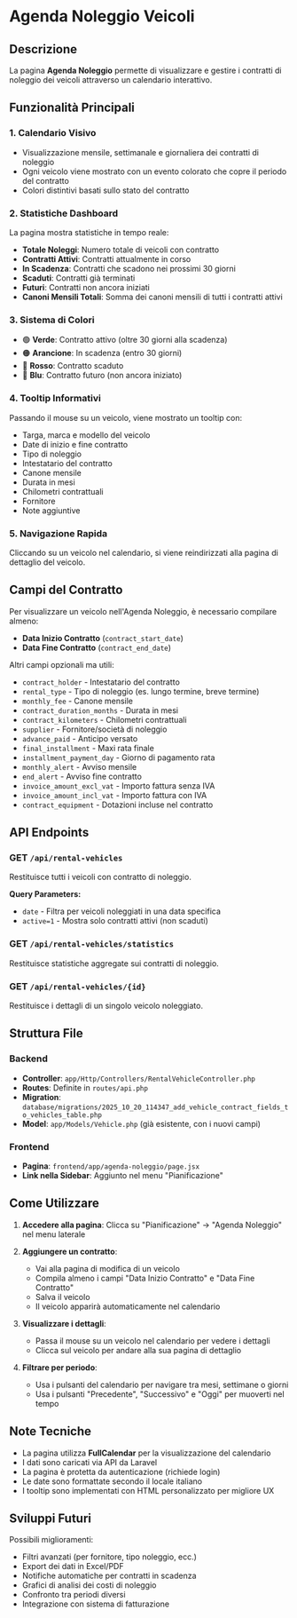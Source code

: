 # Agenda Noleggio Veicoli

## Descrizione
La pagina **Agenda Noleggio** permette di visualizzare e gestire i contratti di noleggio dei veicoli attraverso un calendario interattivo.

## Funzionalità Principali

### 1. Calendario Visivo
- Visualizzazione mensile, settimanale e giornaliera dei contratti di noleggio
- Ogni veicolo viene mostrato con un evento colorato che copre il periodo del contratto
- Colori distintivi basati sullo stato del contratto

### 2. Statistiche Dashboard
La pagina mostra statistiche in tempo reale:
- **Totale Noleggi**: Numero totale di veicoli con contratto
- **Contratti Attivi**: Contratti attualmente in corso
- **In Scadenza**: Contratti che scadono nei prossimi 30 giorni
- **Scaduti**: Contratti già terminati
- **Futuri**: Contratti non ancora iniziati
- **Canoni Mensili Totali**: Somma dei canoni mensili di tutti i contratti attivi

### 3. Sistema di Colori
- 🟢 **Verde**: Contratto attivo (oltre 30 giorni alla scadenza)
- 🟠 **Arancione**: In scadenza (entro 30 giorni)
- 🔴 **Rosso**: Contratto scaduto
- 🔵 **Blu**: Contratto futuro (non ancora iniziato)

### 4. Tooltip Informativi
Passando il mouse su un veicolo, viene mostrato un tooltip con:
- Targa, marca e modello del veicolo
- Date di inizio e fine contratto
- Tipo di noleggio
- Intestatario del contratto
- Canone mensile
- Durata in mesi
- Chilometri contrattuali
- Fornitore
- Note aggiuntive

### 5. Navigazione Rapida
Cliccando su un veicolo nel calendario, si viene reindirizzati alla pagina di dettaglio del veicolo.

## Campi del Contratto

Per visualizzare un veicolo nell'Agenda Noleggio, è necessario compilare almeno:
- **Data Inizio Contratto** (`contract_start_date`)
- **Data Fine Contratto** (`contract_end_date`)

Altri campi opzionali ma utili:
- `contract_holder` - Intestatario del contratto
- `rental_type` - Tipo di noleggio (es. lungo termine, breve termine)
- `monthly_fee` - Canone mensile
- `contract_duration_months` - Durata in mesi
- `contract_kilometers` - Chilometri contrattuali
- `supplier` - Fornitore/società di noleggio
- `advance_paid` - Anticipo versato
- `final_installment` - Maxi rata finale
- `installment_payment_day` - Giorno di pagamento rata
- `monthly_alert` - Avviso mensile
- `end_alert` - Avviso fine contratto
- `invoice_amount_excl_vat` - Importo fattura senza IVA
- `invoice_amount_incl_vat` - Importo fattura con IVA
- `contract_equipment` - Dotazioni incluse nel contratto

## API Endpoints

### GET `/api/rental-vehicles`
Restituisce tutti i veicoli con contratto di noleggio.

**Query Parameters:**
- `date` - Filtra per veicoli noleggiati in una data specifica
- `active=1` - Mostra solo contratti attivi (non scaduti)

### GET `/api/rental-vehicles/statistics`
Restituisce statistiche aggregate sui contratti di noleggio.

### GET `/api/rental-vehicles/{id}`
Restituisce i dettagli di un singolo veicolo noleggiato.

## Struttura File

### Backend
- **Controller**: `app/Http/Controllers/RentalVehicleController.php`
- **Routes**: Definite in `routes/api.php`
- **Migration**: `database/migrations/2025_10_20_114347_add_vehicle_contract_fields_to_vehicles_table.php`
- **Model**: `app/Models/Vehicle.php` (già esistente, con i nuovi campi)

### Frontend
- **Pagina**: `frontend/app/agenda-noleggio/page.jsx`
- **Link nella Sidebar**: Aggiunto nel menu "Pianificazione"

## Come Utilizzare

1. **Accedere alla pagina**: Clicca su "Pianificazione" → "Agenda Noleggio" nel menu laterale

2. **Aggiungere un contratto**:
   - Vai alla pagina di modifica di un veicolo
   - Compila almeno i campi "Data Inizio Contratto" e "Data Fine Contratto"
   - Salva il veicolo
   - Il veicolo apparirà automaticamente nel calendario

3. **Visualizzare i dettagli**:
   - Passa il mouse su un veicolo nel calendario per vedere i dettagli
   - Clicca sul veicolo per andare alla sua pagina di dettaglio

4. **Filtrare per periodo**:
   - Usa i pulsanti del calendario per navigare tra mesi, settimane o giorni
   - Usa i pulsanti "Precedente", "Successivo" e "Oggi" per muoverti nel tempo

## Note Tecniche

- La pagina utilizza **FullCalendar** per la visualizzazione del calendario
- I dati sono caricati via API da Laravel
- La pagina è protetta da autenticazione (richiede login)
- Le date sono formattate secondo il locale italiano
- I tooltip sono implementati con HTML personalizzato per migliore UX

## Sviluppi Futuri

Possibili miglioramenti:
- Filtri avanzati (per fornitore, tipo noleggio, ecc.)
- Export dei dati in Excel/PDF
- Notifiche automatiche per contratti in scadenza
- Grafici di analisi dei costi di noleggio
- Confronto tra periodi diversi
- Integrazione con sistema di fatturazione


